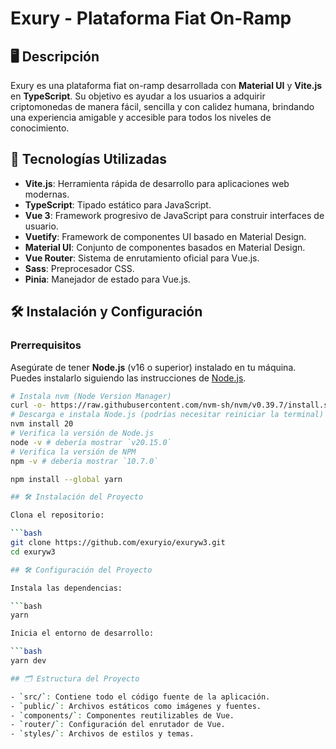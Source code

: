 # Exury - Plataforma Fiat On-Ramp

## 🖥️ Descripción

Exury es una plataforma fiat on-ramp desarrollada con **Material UI** y **Vite.js** en **TypeScript**. Su objetivo es ayudar a los usuarios a adquirir criptomonedas de manera fácil, sencilla y con calidez humana, brindando una experiencia amigable y accesible para todos los niveles de conocimiento.

## 🚀 Tecnologías Utilizadas

- **Vite.js**: Herramienta rápida de desarrollo para aplicaciones web modernas.
- **TypeScript**: Tipado estático para JavaScript.
- **Vue 3**: Framework progresivo de JavaScript para construir interfaces de usuario.
- **Vuetify**: Framework de componentes UI basado en Material Design.
- **Material UI**: Conjunto de componentes basados en Material Design.
- **Vue Router**: Sistema de enrutamiento oficial para Vue.js.
- **Sass**: Preprocesador CSS.
- **Pinia**: Manejador de estado para Vue.js.

## 🛠️ Instalación y Configuración

### Prerrequisitos

Asegúrate de tener **Node.js** (v16 o superior) instalado en tu máquina. Puedes instalarlo siguiendo las instrucciones de [Node.js](https://nodejs.org/en/download/package-manager).

```bash
# Instala nvm (Node Version Manager)
curl -o- https://raw.githubusercontent.com/nvm-sh/nvm/v0.39.7/install.sh | bash
# Descarga e instala Node.js (podrías necesitar reiniciar la terminal)
nvm install 20
# Verifica la versión de Node.js
node -v # debería mostrar `v20.15.0`
# Verifica la versión de NPM
npm -v # debería mostrar `10.7.0`

npm install --global yarn

## 🛠️ Instalación del Proyecto

Clona el repositorio:

```bash
git clone https://github.com/exuryio/exuryw3.git
cd exuryw3

## 🛠️ Configuración del Proyecto

Instala las dependencias:

```bash
yarn

Inicia el entorno de desarrollo:

```bash
yarn dev

## 🗂️ Estructura del Proyecto

- `src/`: Contiene todo el código fuente de la aplicación.
- `public/`: Archivos estáticos como imágenes y fuentes.
- `components/`: Componentes reutilizables de Vue.
- `router/`: Configuración del enrutador de Vue.
- `styles/`: Archivos de estilos y temas.